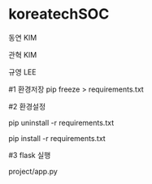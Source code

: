 # koreatechSOC

동연 KIM

관혁 KIM

규영 LEE

#1 환경저장
pip freeze > requirements.txt

#2 환경설정

pip uninstall -r requirements.txt

pip install -r requirements.txt


#3 flask 실행

project/app.py
